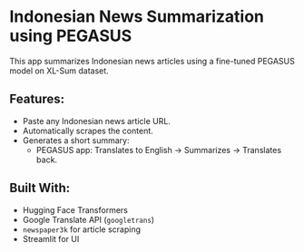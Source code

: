 # Indonesian News Summarization using PEGASUS

This app summarizes Indonesian news articles using a fine-tuned PEGASUS model on XL-Sum dataset.

## Features:
- Paste any Indonesian news article URL.
- Automatically scrapes the content.
- Generates a short summary:
  - PEGASUS app: Translates to English → Summarizes → Translates back.

## Built With:
- Hugging Face Transformers
- Google Translate API (`googletrans`)
- `newspaper3k` for article scraping
- Streamlit for UI
